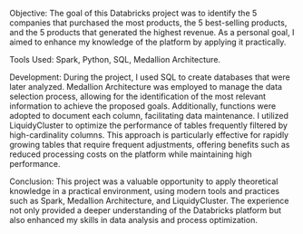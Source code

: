 Objective: The goal of this Databricks project was to identify the 5 companies that purchased the most products, the 5 best-selling products, and the 5 products that generated the highest revenue. As a personal goal, I aimed to enhance my knowledge of the platform by applying it practically.

Tools Used: Spark, Python, SQL, Medallion Architecture.

Development: During the project, I used SQL to create databases that were later analyzed. Medallion Architecture was employed to manage the data selection process, allowing for the identification of the most relevant information to achieve the proposed goals. Additionally, functions were adopted to document each column, facilitating data maintenance. I utilized LiquidyCluster to optimize the performance of tables frequently filtered by high-cardinality columns. This approach is particularly effective for rapidly growing tables that require frequent adjustments, offering benefits such as reduced processing costs on the platform while maintaining high performance.

Conclusion: This project was a valuable opportunity to apply theoretical knowledge in a practical environment, using modern tools and practices such as Spark, Medallion Architecture, and LiquidyCluster. The experience not only provided a deeper understanding of the Databricks platform but also enhanced my skills in data analysis and process optimization.
